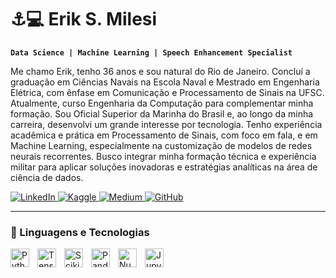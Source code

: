 # ⚓💻 Erik S. Milesi

**`Data Science | Machine Learning | Speech Enhancement Specialist`**

Me chamo Erik, tenho 36 anos e sou natural do Rio de Janeiro. Concluí a graduação em Ciências Navais na Escola Naval e Mestrado em Engenharia Elétrica, com ênfase em Comunicação e Processamento de Sinais na UFSC. Atualmente, curso Engenharia da Computação para complementar minha formação. 
Sou Oficial Superior da Marinha do Brasil e, ao longo da minha carreira, desenvolvi um grande interesse por tecnologia. Tenho experiência acadêmica e prática em Processamento de Sinais, com foco em fala, e em Machine Learning, especialmente na customização de modelos de redes neurais recorrentes. Busco integrar minha formação técnica e experiência militar para aplicar soluções inovadoras e estratégias analíticas na área de ciência de dados.

<p align="left">
    <a href="https://www.linkedin.com">
        <img 
            alt="LinkedIn" 
            title="Conecte-se comigo no LinkedIn" 
            src="https://img.shields.io/badge/LinkedIn-%230A66C2.svg?style=for-the-badge&logo=linkedin&logoColor=white"
        />
    </a>
    <a href="https://www.kaggle.com">
        <img 
            alt="Kaggle" 
            title="Acesse meu perfil no Kaggle" 
            src="https://img.shields.io/badge/Kaggle-%2312008F.svg?style=for-the-badge&logo=kaggle&logoColor=white"
        />
    </a>
    <a href="https://medium.com">
        <img 
            alt="Medium" 
            title="Leia meus artigos no Medium" 
            src="https://img.shields.io/badge/Medium-%23000000.svg?style=for-the-badge&logo=medium&logoColor=white"
        />
    </a> 
    <a href="https://github.com">
        <img 
            alt="GitHub" 
            title="Acesse meu perfil no GitHub" 
            src="https://img.shields.io/badge/GitHub-%2312100E.svg?style=for-the-badge&logo=github&logoColor=white"
        />
    </a>
</p>

---

### 🤖 Linguagens e Tecnologias

<img 
    align="left" 
    alt="Python" 
    title="Python" 
    width="30px" 
    style="padding-right: 10px;" 
    src="https://cdn.jsdelivr.net/gh/devicons/devicon@latest/icons/python/python-original.svg" 
/>
<!-- <img 
    align="left" 
    alt="SQL" 
    title="SQL" 
    width="30px" 
    style="padding-right: 10px;" 
    src="https://cdn.jsdelivr.net/gh/devicons/devicon@latest/icons/mysql/mysql-original.svg" 
/> -->
<img 
    align="left" 
    alt="TensorFlow" 
    title="TensorFlow" 
    width="30px" 
    style="padding-right: 10px;" 
    src="https://cdn.jsdelivr.net/gh/devicons/devicon@latest/icons/tensorflow/tensorflow-original.svg" 
/>
<img 
    align="left" 
    alt="Scikit-Learn" 
    title="Scikit-Learn" 
    width="30px" 
    style="padding-right: 10px;" 
    src="https://upload.wikimedia.org/wikipedia/commons/0/05/Scikit_learn_logo_small.svg" 
/>
<img 
    align="left" 
    alt="Pandas" 
    title="Pandas" 
    width="30px" 
    style="padding-right: 10px;" 
    src="https://cdn.jsdelivr.net/gh/devicons/devicon@latest/icons/pandas/pandas-original.svg" 
/>
<img 
    align="left" 
    alt="NumPy" 
    title="NumPy" 
    width="30px" 
    style="padding-right: 10px;" 
    src="https://cdn.jsdelivr.net/gh/devicons/devicon@latest/icons/numpy/numpy-original.svg" 
/>
<!-- <img 
    align="left" 
    alt="BeautifulSoup" 
    title="BeautifulSoup" 
    width="30px" 
    style="padding-right: 10px;" 
    src="https://cdn.jsdelivr.net/gh/devicons/devicon@latest/icons/beautifulsoup/beautifulsoup-original.svg" 
/> -->
<!-- <img 
    align="left" 
    alt="Scrapy" 
    title="Scrapy" 
    width="30px" 
    style="padding-right: 10px;" 
    src="https://cdn.jsdelivr.net/gh/devicons/devicon@latest/icons/scrapy/scrapy-original.svg" 
/> -->
<img 
    align="left" 
    alt="Jupyter" 
    title="Jupyter Notebook" 
    width="30px" 
    style="padding-right: 10px;" 
    src="https://cdn.jsdelivr.net/gh/devicons/devicon@latest/icons/jupyter/jupyter-original.svg" 
/>

<br/>
<br/>

<!-- ### 📊 Estatísticas

<p>
  <img 
    align="left" 
    alt="GitHub Stats" 
    height="200" 
    style="padding-right: 10px;" 
    src="https://github-readme-stats.vercel.app/api?username=Erik&show_icons=true&theme=tokyonight&include_all_commits=true&locale=pt-br" 
  />

<img 
      align="left" 
      alt="GitHub Stats" 
      height="200" 
      src="https://github-readme-stats.vercel.app/api/top-langs/?username=Erik&theme=tokyonight&layout=compact&custom_title=Tecnologias&langs_count=9" 
  /> -->

</p>

